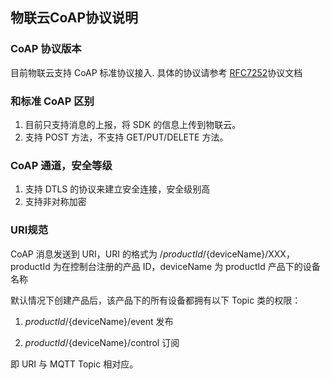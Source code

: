 ## 物联云CoAP协议说明

### CoAP 协议版本
目前物联云支持 CoAP 标准协议接入. 具体的协议请参考 [RFC7252](https://tools.ietf.org/html/rfc7252)协议文档

### 和标准 CoAP 区别
1. 目前只支持消息的上报，将 SDK 的信息上传到物联云。
2. 支持 POST 方法，不支持 GET/PUT/DELETE 方法。 

### CoAP 通道，安全等级

1. 支持 DTLS 的协议来建立安全连接，安全级别高
2. 支持非对称加密

### URI规范
CoAP 消息发送到 URI，URI 的格式为 /${productId}/${deviceName}/XXX，productId 为在控制台注册的产品 ID，deviceName 为 productId 产品下的设备名称

默认情况下创建产品后，该产品下的所有设备都拥有以下 Topic 类的权限：

1. ${productId}/${deviceName}/event 发布

2. ${productId}/${deviceName}/control 订阅

即 URI 与 MQTT Topic 相对应。